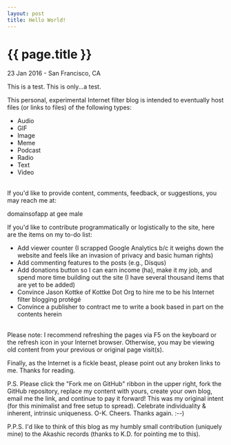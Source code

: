 ```yaml
---
layout: post
title: Hello World!
---
```


{{ page.title }}
================

<p class="meta">23 Jan 2016 - San Francisco, CA</p>

This is a test. This is only...a test.

This personal, experimental Internet filter blog is intended to eventually host files (or links to files) of the following types:

* Audio
* GIF
* Image
* Meme
* Podcast
* Radio
* Text
* Video

<br>If you'd like to provide content, comments, feedback, or suggestions, you may reach me at:

domainsofapp at gee male

If you'd like to contribute programmatically or logistically to the site, here are the items on my to-do list:

* Add viewer counter (I scrapped Google Analytics b/c it weighs down the website and feels like an invasion of privacy and basic human rights)
* Add commenting features to the posts (e.g., Disqus)
* Add donations button so I can earn income (ha), make it my job, and spend more time building out the site (I have several thousand items that are yet to be added)
* Convince Jason Kottke of Kottke Dot Org to hire me to be his Internet filter blogging protégé
* Convince a publisher to contract me to write a book based in part on the contents herein

<br>Please note: I recommend refreshing the pages via F5 on the keyboard or the refresh icon in your Internet browser. Otherwise, you may be viewing old content from your previous or original page visit(s).

Finally, as the Internet is a fickle beast, please point out any broken links to me. Thanks for reading.

P.S. Please click the "Fork me on GitHub" ribbon in the upper right, fork the GitHub repository, replace my content with yours, create your own blog, email me the link, and continue to pay it forward! This was my original intent (for this minimalist and free setup to spread). Celebrate individuality & inherent, intrinsic uniqueness. O-K. Cheers. Thanks again. :--)

P.P.S. I'd like to think of this blog as my humbly small contribution (uniquely mine) to the Akashic records (thanks to K.D. for pointing me to this).